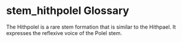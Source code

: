 # stem_hithpolel Glossary
The Hithpolel is a rare stem formation that is similar to the Hithpael. It expresses the reflexive voice of the Polel stem.